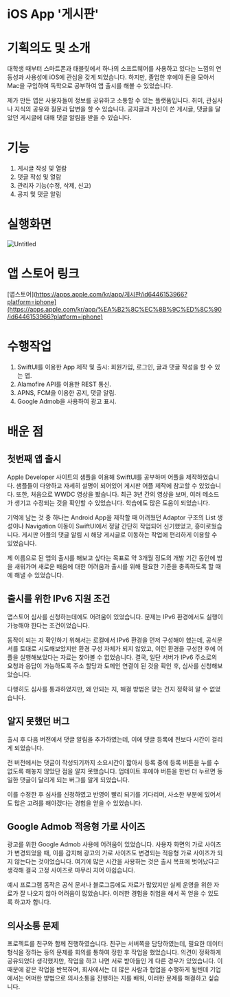 # iOS App '게시판'
# 기획의도 및 소개
대학생 때부터 스마트폰과 태블릿에서 하나의 소프트웨어를 사용하고 있다는 느낌의 연동성과 사용성에 iOS에 관심을 갖게 되었습니다. 하지만, 졸업한 후에야 돈을 모아서 Mac을 구입하여 독학으로 공부하여 앱 출시를 해볼 수 있었습니다.

제가 만든 앱은 사용자들이 정보를 공유하고 소통할 수 있는 플랫폼입니다. 취미, 관심사나 지식의 공유와 질문과 답변을 할 수 있습니다. 공지글과 자신이 쓴 게시글, 댓글을 달았던 게시글에 대해 댓글 알림을 받을 수 있습니다.

# 기능
1.  게시글 작성 및 열람
2.  댓글 작성 및 열람
3.  관리자 기능(수정, 삭제, 신고)
4.  공지 및 댓글 알림

# 실행화면
![Untitled](https://s3-us-west-2.amazonaws.com/secure.notion-static.com/269b5431-45f7-4325-8740-92346f1cd147/Untitled.png)

# 앱 스토어 링크
[앱스토어](https://apps.apple.com/kr/app/게시판/id6446153966?platform=iphone](https://apps.apple.com/kr/app/%EA%B2%8C%EC%8B%9C%ED%8C%90/id6446153966?platform=iphone)

# 수행작업
1. SwiftUI를 이용한 App 제작 및 출시: 회원가입, 로그인, 글과 댓글 작성을 할 수 있는 앱.
2. Alamofire API를 이용한 REST 통신.
3. APNS, FCM을 이용한 공지, 댓글 알림.
4. Google Admob을 사용하여 광고 표시.

# 배운 점
## 첫번째 앱 출시

Apple Developer 사이트의 샘플을 이용해 SwiftUI를 공부하며 어플을 제작하였습니다. 샘플들이 다양하고 자세히 설명이 되어있어 게시판 어플 제작에 참고할 수 있었습니다. 또한, 처음으로 WWDC 영상을 봤습니다. 최근 3년 간의 영상을 보며, 여러 메소드가 생기고 수정되는 것을 확인할 수 있었습니다. 학습에도 많은 도움이 되었습니다.

기억에 남는 것 중 하나는 Android App을 제작할 때 어려웠던 Adaptor 구조의 List 생성이나 Navigation 이동이 SwiftUI에서 정말 간단히 작업되어 신기했었고, 흥미로웠습니다. 게시판 어플의 댓글 알림 시 해당 게시글로 이동하는 작업에 편리하게 이용할 수 있었습니다.

제 이름으로 된 앱의 출시를 해보고 싶다는 목표로 약 3개월 정도의 개발 기간 동안에 밤을 새워가며 새로운 배움에 대한 어려움과 출시를 위해 필요한 기준을 충족하도록 할 때에 해낼 수 있었습니다.

## 출시를 위한 IPv6 지원 조건
앱스토어 심사를 신청하는데에도 어려움이 있었습니다. 문제는 IPv6 환경에서도 실행이 가능해야 한다는 조건이었습니다. 

동작이 되는 지 확인하기 위해서는 로컬에서 IPv6 환경을 먼저 구성해야 했는데, 공식문서를 토대로 시도해보았지만 환경 구성 자체가 되지 않았고, 이런 환경을 구성한 후에 어플을 실행해보았다는 자료는 찾아볼 수 없었습니다. 결국, 일단 서버가 IPv6 주소로의 요청과 응답이 가능하도록 주소 할당과 도메인 연결이 된 것을 확인 후, 심사를 신청해보았습니다. 

다행히도 심사를 통과하였지만, 왜 안되는 지, 해결 방법은 맞는 건지 정확히 알 수 없었습니다.

## 알지 못했던 버그
출시 후 다음 버전에서 댓글 알림을 추가하였는데, 이에 댓글 등록에 전보다 시간이 걸리게 되었습니다. 

전 버전에서는 댓글이 작성되기까지 소요시간이 짧아서 등록 중에 등록 버튼을 누를 수 없도록 해놓지 않았단 점을 알지 못했습니다. 업데이트 후에야 버튼을 한번 더 누르면 동일한 댓글이 달리게 되는 버그를 알게 되었습니다. 

이를 수정한 후 심사를 신청하였고 반영이 빨리 되기를 기다리며, 사소한 부분에 있어서도 많은 고려를 해야겠다는 경험을 얻을 수 있었습니다.

## Google Admob 적응형 가로 사이즈
광고를 위한 Google Admob 사용에 어려움이 있었습니다. 사용자 화면의 가로 사이즈가 변경되었을 때, 이를 감지해 광고의 가로 사이즈도 변경되는 적응형 가로 사이즈가 되지 않는다는 것이었습니다. 여기에 많은 시간을 사용하는 것은 출시 목표에 벗어났다고 생각해 결국 고정 사이즈로 마무리 지어 아쉽습니다.

예시 프로그램 동작은 공식 문서나 블로그등에도 자료가 많았지만 실제 운영을 위한 자료가 잘 나오지 않아 어려움이 많았습니다. 이러한 경험을 취업을 해서 꼭 얻을 수 있도록 하고자 합니다.

## 의사소통 문제
프로젝트를 친구와 함께 진행하였습니다. 친구는 서버쪽을 담당하였는데, 필요한 데이터 형식을 정하는 등의 문제를 회의를 통하여 정한 후 작업을 했었습니다. 의견이 정확하게 공유되었다 생각했지만, 작업을 하고 나면 서로 받아들인 게 다른 경우가 있었습니다. 이 때문에 같은 작업을 반복하며, 회사에서는 더 많은 사람과 협업을 수행하게 될텐데 기업에서는 어떠한 방법으로 의사소통을 진행하는 지를 배워, 이러한 문제를 해결하고 싶습니다.
